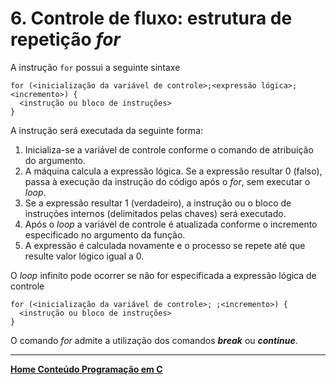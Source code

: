 # 6. Controle de fluxo: estrutura de repetição *for*

A instrução `for` possui a seguinte sintaxe  
```
for (<inicialização da variável de controle>;<expressão lógica>;<incremento>) {
  <instrução ou bloco de instruções>
}
```  
A instrução será executada da seguinte forma:
1. Inicializa-se a variável de controle conforme o comando de atribuição do argumento. 
2. A máquina calcula a expressão lógica. 
Se a expressão resultar 0 (falso), passa à execução da instrução do código após o *for*, sem executar o *loop*.
3. Se a expressão resultar 1 (verdadeiro), a instrução ou o bloco de instruções internos (delimitados pelas chaves) será executado.
4. Após o *loop* a variável de controle é atualizada conforme o incremento especificado no argumento da função.
5. A expressão é calculada novamente e o processo se repete até que resulte valor lógico igual a 0.  

O *loop* infinito pode ocorrer se não for especificada a expressão lógica de controle  
```
for (<inicialização da variável de controle>; ;<incremento>) {
  <instrução ou bloco de instruções>
}
```
O comando *for* admite a utilização dos comandos ***break*** ou ***continue***.

___
**[Home Conteúdo Programação em C](https://github.com/claytonjasilva/claytonjasilva.github.io/blob/main/progC_aulas.md)**   
